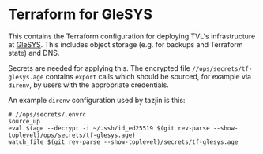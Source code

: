 Terraform for GleSYS
======================

This contains the Terraform configuration for deploying TVL's
infrastructure at [GleSYS](https://glesys.com). This includes object
storage (e.g. for backups and Terraform state) and DNS.

Secrets are needed for applying this. The encrypted file
`//ops/secrets/tf-glesys.age` contains `export` calls which should be
sourced, for example via `direnv`, by users with the appropriate
credentials.

An example `direnv` configuration used by tazjin is this:

```
# //ops/secrets/.envrc
source_up
eval $(age --decrypt -i ~/.ssh/id_ed25519 $(git rev-parse --show-toplevel)/ops/secrets/tf-glesys.age)
watch_file $(git rev-parse --show-toplevel)/secrets/tf-glesys.age
```
